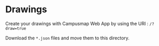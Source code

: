 # Drawings

Create your drawings with Campusmap Web App by using the URI : `/?draw=true`

Download the `*.json` files and move them to this directory.
